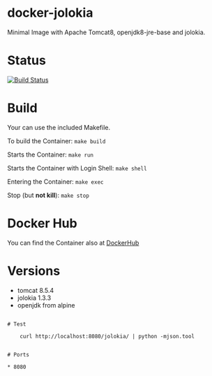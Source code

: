 docker-jolokia
==============

Minimal Image with Apache Tomcat8, openjdk8-jre-base and jolokia.

# Status
[![Build Status](https://travis-ci.org/bodsch/docker-jolokia.svg?branch=master)](https://travis-ci.org/bodsch/docker-jolokia)

# Build

Your can use the included Makefile.

To build the Container:
```make build```

Starts the Container:
```make run```

Starts the Container with Login Shell:
```make shell```

Entering the Container:
```make exec```

Stop (but **not kill**):
```make stop```

# Docker Hub

You can find the Container also at  [DockerHub](https://hub.docker.com/r/bodsch/docker-jolokia/)


# Versions

 - tomcat 8.5.4
 - jolokia 1.3.3
 - openjdk from alpine

```

# Test

    curl http://localhost:8080/jolokia/ | python -mjson.tool


# Ports

* 8080

